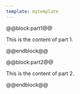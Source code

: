 ```yaml
---
template: mytemplate
---
```



@@block:part1@@

This is the content of part 1.

@@endblock@@

@@block:part2@@

This is the content of part 2.

@@endblock@@
